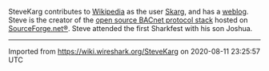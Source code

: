 SteveKarg contributes to [Wikipedia](http://en.wikipedia.org/) as the user [Skarg](http://en.wikipedia.org/wiki/User:Skarg), and has a [weblog](http://steve.kargs.net/). Steve is the creator of the [open source BACnet protocol stack](http://bacnet.sourceforge.net/) hosted on [SourceForge.net®](http://SourceForge.net/). Steve attended the first Sharkfest with his son Joshua.

---

Imported from https://wiki.wireshark.org/SteveKarg on 2020-08-11 23:25:57 UTC
